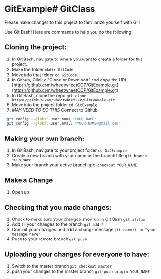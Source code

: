 # GitExample# GitClass
Please make changes to this project to familiarize yourself with Git!

Use Git Bash! Here are commands to help you do the following:

## Cloning the project:
1. In Git Bash, navigate to where you want to create a folder for this project.
2. Make the folder
  `mkdir GitCode`
3. Move info that folder
  `cd GitCode`
4. In Github, Click o "Clone or Download" and copy the URL [https://github.com/wheetwheetCCP/GitExample.git](https://github.com/wheetwheetCCP/GitExample.git)
5. In Git Bash, clone the repo
  `git clone https://github.com/wheetwheetCCP/GitExample.git`
6. Move into the project folder
  `cd GitExample`
7. *MAY NEED TO DO THIS*
  Connect to Github
  ```bash
   git config --global user.name "YOUR NAME"
   git config --global user.email "YOUR.NAME@gmail.com"
  ```
  
## Making your own branch:
1. In Git Bash, navigate to your project folder
  `cd GitExample`
2. Create a new branch with your name as the branch title
  `git branch YOUR_NAME`
3. Make your branch your active branch
  `git checkout YOUR_NAME`

## Make a Change
1. Open up

## Checking that you made changes:
1. Check to make sure your changes show up in Git Bash
  `git status`
2. Add all your changes to the branch
  `git add *`
3. Commit your changes and add a change message
  `git commit -m "your message here"`
4. Push to your remote branch
  `git push`


## Uploading your changes for everyone to have:
1. Switch to the master branch
  `git checkout master`
2. push your changes to the master branch
  `git push origin YOUR_NAME`
